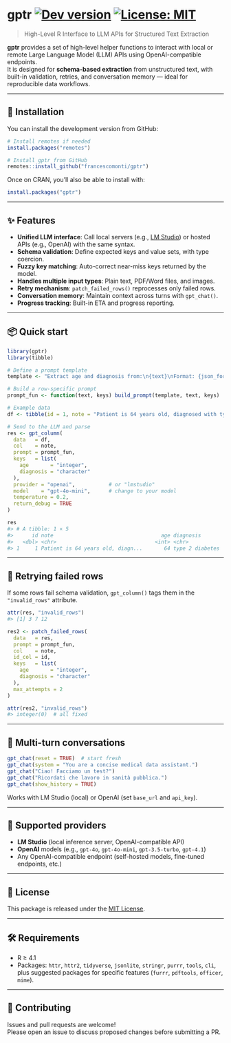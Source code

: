 # gptr <a href="https://github.com/francescomonti/gptr"><img src="https://img.shields.io/badge/dev%20version-0.1.0-blue.svg" alt="Dev version"></a> <a href="LICENSE.md"><img src="https://img.shields.io/badge/license-MIT-green.svg" alt="License: MIT"></a>

> High-Level R Interface to LLM APIs for Structured Text Extraction

**gptr** provides a set of high-level helper functions to interact with local or remote Large Language Model (LLM) APIs using OpenAI-compatible endpoints.  
It is designed for **schema-based extraction** from unstructured text, with built-in validation, retries, and conversation memory — ideal for reproducible data workflows.

---

## 🚀 Installation

You can install the development version from GitHub:

```r
# Install remotes if needed
install.packages("remotes")

# Install gptr from GitHub
remotes::install_github("francescomonti/gptr")
```

Once on CRAN, you’ll also be able to install with:

```r
install.packages("gptr")
```

---

## ✨ Features

- **Unified LLM interface**: Call local servers (e.g., [LM Studio](https://lmstudio.ai)) or hosted APIs (e.g., OpenAI) with the same syntax.
- **Schema validation**: Define expected keys and value sets, with type coercion.
- **Fuzzy key matching**: Auto-correct near-miss keys returned by the model.
- **Handles multiple input types**: Plain text, PDF/Word files, and images.
- **Retry mechanism**: `patch_failed_rows()` reprocesses only failed rows.
- **Conversation memory**: Maintain context across turns with `gpt_chat()`.
- **Progress tracking**: Built-in ETA and progress reporting.

---

## 📦 Quick start

```r
library(gptr)
library(tibble)

# Define a prompt template
template <- "Extract age and diagnosis from:\n{text}\nFormat: {json_format}"

# Build a row-specific prompt
prompt_fun <- function(text, keys) build_prompt(template, text, keys)

# Example data
df <- tibble(id = 1, note = "Patient is 64 years old, diagnosed with type 2 diabetes.")

# Send to the LLM and parse
res <- gpt_column(
  data   = df,
  col    = note,
  prompt = prompt_fun,
  keys   = list(
    age       = "integer",
    diagnosis = "character"
  ),
  provider = "openai",           # or "lmstudio"
  model    = "gpt-4o-mini",      # change to your model
  temperature = 0.2,
  return_debug = TRUE
)

res
#> # A tibble: 1 × 5
#>      id note                                   age diagnosis            .invalid_rows
#>   <dbl> <chr>                                <int> <chr>                        <dbl>
#> 1     1 Patient is 64 years old, diagn...       64 type 2 diabetes                   0
```

---

## 🔁 Retrying failed rows

If some rows fail schema validation, `gpt_column()` tags them in the `"invalid_rows"` attribute.

```r
attr(res, "invalid_rows")
#> [1] 3 7 12

res2 <- patch_failed_rows(
  data   = res,
  prompt = prompt_fun,
  col    = note,
  id_col = id,
  keys   = list(
    age       = "integer",
    diagnosis = "character"
  ),
  max_attempts = 2
)

attr(res2, "invalid_rows")
#> integer(0)  # all fixed
```

---

## 💬 Multi-turn conversations

```r
gpt_chat(reset = TRUE)  # start fresh
gpt_chat(system = "You are a concise medical data assistant.")
gpt_chat("Ciao! Facciamo un test?")
gpt_chat("Ricordati che lavoro in sanità pubblica.")
gpt_chat(show_history = TRUE)
```

Works with LM Studio (local) or OpenAI (set `base_url` and `api_key`).

---

## 🔗 Supported providers

- **LM Studio** (local inference server, OpenAI-compatible API)
- **OpenAI** models (e.g., `gpt-4o`, `gpt-4o-mini`, `gpt-3.5-turbo`, `gpt-4.1`)
- Any OpenAI-compatible endpoint (self-hosted models, fine-tuned endpoints, etc.)

---

## 📄 License

This package is released under the [MIT License](LICENSE.md).

---

## 🛠 Requirements

- R ≥ 4.1
- Packages: `httr`, `httr2`, `tidyverse`, `jsonlite`, `stringr`, `purrr`, `tools`, `cli`, plus suggested packages for specific features (`furrr`, `pdftools`, `officer`, `mime`).

---

## 🤝 Contributing

Issues and pull requests are welcome!  
Please open an issue to discuss proposed changes before submitting a PR.
